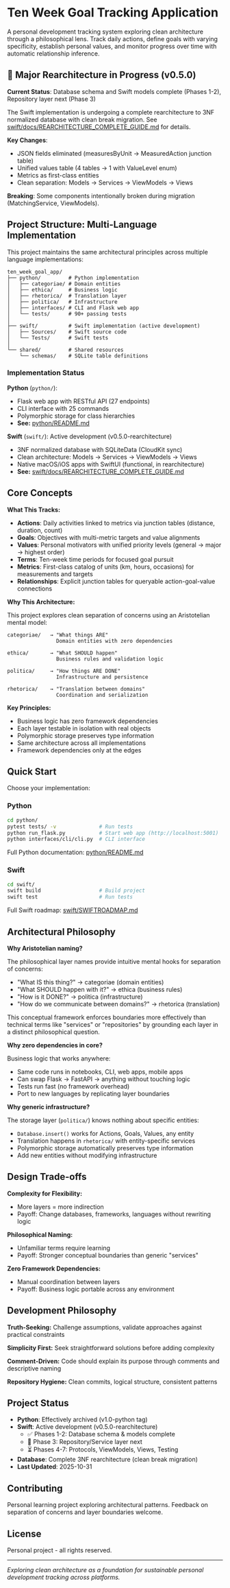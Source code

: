# Ten Week Goal Tracking Application

A personal development tracking system exploring clean architecture through a philosophical lens. Track daily actions, define goals with varying specificity, establish personal values, and monitor progress over time with automatic relationship inference.

## 🚧 Major Rearchitecture in Progress (v0.5.0)

**Current Status**: Database schema and Swift models complete (Phases 1-2), Repository layer next (Phase 3)

The Swift implementation is undergoing a complete rearchitecture to 3NF normalized database with clean break migration. See [swift/docs/REARCHITECTURE_COMPLETE_GUIDE.md](swift/docs/REARCHITECTURE_COMPLETE_GUIDE.md) for details.

**Key Changes**:
- JSON fields eliminated (measuresByUnit → MeasuredAction junction table)
- Unified values table (4 tables → 1 with ValueLevel enum)
- Metrics as first-class entities
- Clean separation: Models → Services → ViewModels → Views

**Breaking**: Some components intentionally broken during migration (MatchingService, ViewModels).

## Project Structure: Multi-Language Implementation

This project maintains the same architectural principles across multiple language implementations:

```
ten_week_goal_app/
├── python/         # Python implementation
│   ├── categoriae/ # Domain entities
│   ├── ethica/     # Business logic
│   ├── rhetorica/  # Translation layer
│   ├── politica/   # Infrastructure
│   ├── interfaces/ # CLI and Flask web app
│   └── tests/      # 90+ passing tests
│
├── swift/          # Swift implementation (active development)
│   ├── Sources/    # Swift source code
│   └── Tests/      # Swift tests
│
└── shared/         # Shared resources
    └── schemas/    # SQLite table definitions
```

### Implementation Status

**Python** (`python/`): 
- Flask web app with RESTful API (27 endpoints)
- CLI interface with 25 commands
- Polymorphic storage for class hierarchies
- **See:** [python/README.md](python/README.md)

**Swift** (`swift/`): Active development (v0.5.0-rearchitecture)
- 3NF normalized database with SQLiteData (CloudKit sync)
- Clean architecture: Models → Services → ViewModels → Views
- Native macOS/iOS apps with SwiftUI (functional, in rearchitecture)
- **See:** [swift/docs/REARCHITECTURE_COMPLETE_GUIDE.md](swift/docs/REARCHITECTURE_COMPLETE_GUIDE.md)

## Core Concepts

**What This Tracks:**
- **Actions**: Daily activities linked to metrics via junction tables (distance, duration, count)
- **Goals**: Objectives with multi-metric targets and value alignments
- **Values**: Personal motivators with unified priority levels (general → major → highest order)
- **Terms**: Ten-week time periods for focused goal pursuit
- **Metrics**: First-class catalog of units (km, hours, occasions) for measurements and targets
- **Relationships**: Explicit junction tables for queryable action-goal-value connections

**Why This Architecture:**

This project explores clean separation of concerns using an Aristotelian mental model:

```
categoriae/   → "What things ARE"
                Domain entities with zero dependencies

ethica/       → "What SHOULD happen"
                Business rules and validation logic

politica/     → "How things ARE DONE"
                Infrastructure and persistence

rhetorica/    → "Translation between domains"
                Coordination and serialization
```

**Key Principles:**
- Business logic has zero framework dependencies
- Each layer testable in isolation with real objects
- Polymorphic storage preserves type information
- Same architecture across all implementations
- Framework dependencies only at the edges

## Quick Start

Choose your implementation:

### Python
```bash
cd python/
pytest tests/ -v              # Run tests
python run_flask.py           # Start web app (http://localhost:5001)
python interfaces/cli/cli.py  # CLI interface
```

Full Python documentation: [python/README.md](python/README.md)

### Swift
```bash
cd swift/
swift build                   # Build project
swift test                    # Run tests
```

Full Swift roadmap: [swift/SWIFTROADMAP.md](swift/SWIFTROADMAP.md)

## Architectural Philosophy

**Why Aristotelian naming?**

The philosophical layer names provide intuitive mental hooks for separation of concerns:
- "What IS this thing?" → categoriae (domain entities)
- "What SHOULD happen with it?" → ethica (business rules)
- "How is it DONE?" → politica (infrastructure)
- "How do we communicate between domains?" → rhetorica (translation)

This conceptual framework enforces boundaries more effectively than technical terms like "services" or "repositories" by grounding each layer in a distinct philosophical question.

**Why zero dependencies in core?**

Business logic that works anywhere:
- Same code runs in notebooks, CLI, web apps, mobile apps
- Can swap Flask → FastAPI → anything without touching logic
- Tests run fast (no framework overhead)
- Port to new languages by replicating layer boundaries

**Why generic infrastructure?**

The storage layer (`politica/`) knows nothing about specific entities:
- `Database.insert()` works for Actions, Goals, Values, any entity
- Translation happens in `rhetorica/` with entity-specific services
- Polymorphic storage automatically preserves type information
- Add new entities without modifying infrastructure

## Design Trade-offs

**Complexity for Flexibility:**
- More layers = more indirection
- Payoff: Change databases, frameworks, languages without rewriting logic

**Philosophical Naming:**
- Unfamiliar terms require learning
- Payoff: Stronger conceptual boundaries than generic "services"

**Zero Framework Dependencies:**
- Manual coordination between layers
- Payoff: Business logic portable across any environment

## Development Philosophy

**Truth-Seeking:** Challenge assumptions, validate approaches against practical constraints

**Simplicity First:** Seek straightforward solutions before adding complexity

**Comment-Driven:** Code should explain its purpose through comments and descriptive naming

**Repository Hygiene:** Clean commits, logical structure, consistent patterns

## Project Status

- **Python**: Effectively archived (v1.0-python tag)
- **Swift**: Active development (v0.5.0-rearchitecture)
  - ✅ Phases 1-2: Database schema & models complete
  - 🚧 Phase 3: Repository/Service layer next
  - ⏳ Phases 4-7: Protocols, ViewModels, Views, Testing
- **Database**: Complete 3NF rearchitecture (clean break migration)
- **Last Updated**: 2025-10-31

## Contributing

Personal learning project exploring architectural patterns. Feedback on separation of concerns and layer boundaries welcome.

## License

Personal project - all rights reserved.

---

*Exploring clean architecture as a foundation for sustainable personal development tracking across platforms.*
